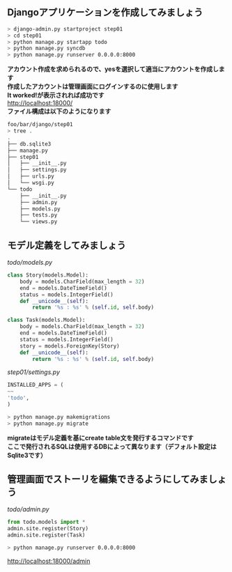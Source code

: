 ## Djangoアプリケーションを作成してみましょう
```Bash
> django-admin.py startproject step01
> cd step01
> python manage.py startapp todo
> python manage.py syncdb
> python manage.py runserver 0.0.0.0:8000
```
**アカウント作成を求められるので、yesを選択して適当にアカウントを作成します**  
**作成したアカウントは管理画面にログインするのに使用します**  
**It worked!が表示されれば成功です**  
[http://localhost:18000/](http://localhost:18000/)  
**ファイル構成は以下のようになります**  
```Bash
foo/bar/django/step01
> tree .
.
├── db.sqlite3
├── manage.py
├── step01
│   ├── __init__.py
│   ├── settings.py
│   ├── urls.py
│   └── wsgi.py
└── todo
    ├── __init__.py
    ├── admin.py
    ├── models.py
    ├── tests.py
    └── views.py
```

## モデル定義をしてみましょう
*todo/models.py*
```Python
class Story(models.Model):
    body = models.CharField(max_length = 32)
    end = models.DateTimeField()
    status = models.IntegerField()
    def __unicode__(self):
        return '%s : %s' % (self.id, self.body)

class Task(models.Model):
    body = models.CharField(max_length = 32)
    end = models.DateTimeField()
    status = models.IntegerField()
    story = models.ForeignKey(Story)
    def __unicode__(self):
        return '%s : %s' % (self.id, self.body)
```
*step01/settings.py*
```Python
INSTALLED_APPS = (
~~
'todo',
)
```
```Bash
> python manage.py makemigrations
> python manage.py migrate
```
**migrateはモデル定義を基にcreate table文を発行するコマンドです**  
**ここで発行されるSQLは使用するDBによって異なります（デフォルト設定はSqlite3です）**
## 管理画面でストーリを編集できるようにしてみましょう
*todo/admin.py*
```Python
from todo.models import *
admin.site.register(Story)
admin.site.register(Task)
```
```Bash
> python manage.py runserver 0.0.0.0:8000
```
[http://localhost:18000/admin](http://localhost:18000/admin)
